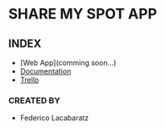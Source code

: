 # SHARE MY SPOT APP

## INDEX

- [Web App](comming soon...)
- [Documentation](https://github.com/FedeLacabaratz/cheers-and-beers/blob/cheers-and-beers-develop/staff/groups/barman/cheers-and-beers/cheers-and-beers-doc/README.md)
- [Trello](https://trello.com/b/gf0wsCub/barman)


### CREATED BY

- Federico Lacabaratz


